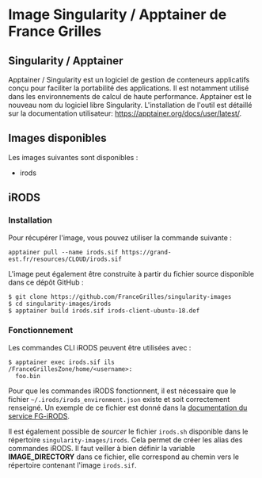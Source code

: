 # Image Singularity / Apptainer de France Grilles

## Singularity / Apptainer

Apptainer / Singularity est un logiciel de gestion de conteneurs applicatifs conçu pour faciliter la portabilité des applications. Il est notamment utilisé dans les environnements de calcul de haute performance. Apptainer est le nouveau nom du logiciel libre Singularity. L'installation de l'outil est détaillé sur la documentation utilisateur: https://apptainer.org/docs/user/latest/.

## Images disponibles

Les images suivantes sont disponibles :
* irods

## iRODS

### Installation

Pour récupérer l'image, vous pouvez utiliser la commande suivante :
```
apptainer pull --name irods.sif https://grand-est.fr/resources/CLOUD/irods.sif
```

L'image peut également être construite à partir du fichier source
disponible dans ce dépôt GitHub :
```
$ git clone https://github.com/FranceGrilles/singularity-images
$ cd singularity-images/irods
$ apptainer build irods.sif irods-client-ubuntu-18.def
```

### Fonctionnement

Les commandes CLI iRODS peuvent être utilisées avec :
```
$ apptainer exec irods.sif ils
/FranceGrillesZone/home/<username>:
  foo.bin
```

Pour que les commandes iRODS fonctionnent, il est nécessaire que le
fichier `~/.irods/irods_environment.json` existe et soit
correctement renseigné. Un exemple de ce fichier est donné dans la
[documentation du service FG-iRODS](https://github.com/FranceGrilles/user-docs/releases/download/1.2/guide-utilisation-fg-irods.pdf).

Il est également possible de *sourcer* le fichier `irods.sh` disponible dans
le répertoire `singularity-images/irods`. Cela permet de créer les
alias des commandes iRODS. Il faut veiller à bien définir la variable
**IMAGE_DIRECTORY** dans ce fichier, elle correspond au chemin vers le
répertoire contenant l'image `irods.sif`.
